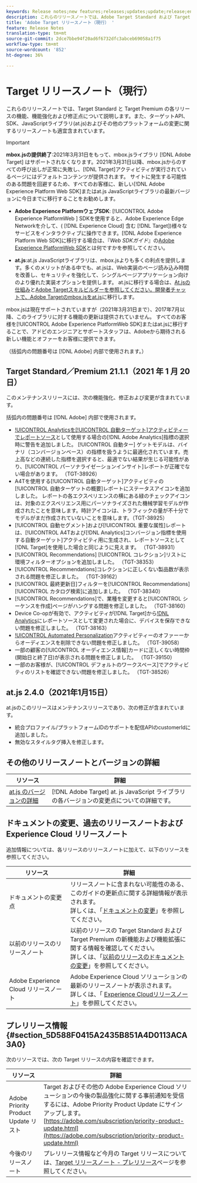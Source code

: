 ```yaml
---
keywords: Release notes;new features;releases;updates;update;release;enhancement;enhancements;fixes;bug fixes;updates
description: これらのリリースノートでは、Adobe Target Standard および Target Premium の各リリースの機能、機能強化、修正および既知の問題について説明します。
title: 'Adobe Target リリースノート（現行） '
feature: Release Notes
translation-type: tm+mt
source-git-commit: 2dce7bbe94f20ad6f6732dfc3abceb69058a1f75
workflow-type: tm+mt
source-wordcount: '852'
ht-degree: 36%

---
```



# Target リリースノート（現行）

これらのリリースノートでは、Target Standard と Target Premium の各リリースの機能、機能強化および修正点について説明します。また、ターゲットAPI、SDK、JavaScriptライブラリ(at.js)およびその他のプラットフォームの変更に関するリリースノートも適宜含まれています。

>[!IMPORTANT]
>
>**mbox.jsの提供終了**:2021年3月31日をもって、mbox.jsライブラリ [!DNL Adobe Target] はサポートされなくなります。2021年3月31日以降、mbox.jsからのすべての呼び出しが正常に失敗し、[!DNL Target]アクティビティが実行されているページにはデフォルトコンテンツが提供されます。 サイトに発生する可能性のある問題を回避するため、すべてのお客様に、新しい[!DNL Adobe Experience Platform Web SDK]またはat.js JavaScriptライブラリの最新バージョンに今日までに移行することをお勧めします。
>
>* **Adobe Experience PlatformウェブSDK**: [!UICONTROL Adobe Experience PlatformWeb ] SDKを使用すると、Adobe Experience Edge Networkを介して、( [!DNL Experience Cloud] 含む [!DNL Target])様々なサービスをインタラクティブに操作できます。[!DNL Adobe Experience Platform Web SDK]に移行する場合は、『*Web SDKガイド*』の[Adobe Experience PlatformWeb SDK](/help/c-implementing-target/c-implementing-target-for-client-side-web/aep-web-sdk.md)とは何ですかを参照してください。
   >
   >
* **at.js**:at.js JavaScriptライブラリは、mbox.jsよりも多くの利点を提供します。多くのメリットがある中でも、at.jsは、Web実装のページ読み込み時間を改善し、セキュリティを強化して、シングルページアプリケーション向けのより優れた実装オプションを提供します。 at.jsに移行する場合は、[At.jsの仕組み](/help/c-implementing-target/c-implementing-target-for-client-side-web/c-how-atjs-works/how-atjs-works.md)と[Adobe Targetスキルビルダーを参照してください。開発者チャットで、Adobe Targetのmbox.jsをat.js](https://seminars.adobeconnect.com/ptdo6mfo6qn6/?proto=true)に移行します。
>
>
mbox.jsは現在サポートされていますが（2021年3月31日まで）、2017年7月以降、このライブラリに対する機能の更新は提供されていません。 すべてのお客様を[!UICONTROL Adobe Experience PlatformWeb SDK]またはat.jsに移行することで、アドビのエンジニアとサポートスタッフは、Adobeから期待される新しい機能とオファーをお客様に提供できます。

（括弧内の問題番号は [!DNL Adobe] 内部で使用されます。）

## Target Standard／Premium 21.1.1（2021 年 1 月 20 日）

このメンテナンスリリースには、次の機能強化、修正および変更が含まれています。

括弧内の問題番号は [!DNL Adobe] 内部で使用されます。

* [!UICONTROL Analyticsを[!UICONTROL 自動ターゲット]アクティビティーでレポートソース](A4T)として使用する場合の[!DNL Adobe Analytics]指標の選択時に警告を追加しました。 [!UICONTROL 自動ター] ゲットモデルは、バイナリ（コンバージョンベース）の指標を扱うように最適化されています。売上高などの連続した指標を選択すると、最適でない結果が生じる可能性があり、[!UICONTROL パーソナライゼーションインサイト]レポートが正確でない場合があります。 （TGT-38926）
* A4Tを使用する[!UICONTROL 自動ターゲット]アクティビティの[!UICONTROL 自動ターゲットの概要]レポートにステータスアイコンを追加しました。 レポートの各エクスペリエンスの横にある緑のチェックアイコンは、対象のエクスペリエンス用にパーソナライズされた機械学習モデルが作成されたことを意味します。時計アイコンは、トラフィックの量が不十分でモデルがまだ作成されていないことを意味します。（TGT-38925）
* [!UICONTROL 自動セグメント]および[!UICONTROL 重要な属性]レポートは、[!UICONTROL A4Tおよび[!DNL Analytics]コンバージョン指標を使用する自動ターゲット]アクティビティ用に生成され、レポートソースとして[!DNL Target]を使用した場合と同じように見えます。 （TGT-38931）
* [!UICONTROL Recommendations] [!UICONTROL コレクション]リストに環境フィルターオプションを追加しました。 （TGT-38353）
* [!UICONTROL Recommendations]コレクションに正しくない製品数が表示される問題を修正しました。 （TGT-39162）
* [!UICONTROL 最終更新日]フィルターを[!UICONTROL Recommendations] [!UICONTROL カタログ検索]に追加しました。 （TGT-38340）
* [!UICONTROL Recommendations]で、業種を変更すると[!UICONTROL シーケンスを作成]ページがハングする問題を修正しました。 （TGT-38160）
* Device Co-opが有効で、アクティビティが[!DNL Target]から[!DNL Analytics](A4T)にレポートソースとして変更された場合に、デバイスを保存できない問題を修正しました。 （TGT-38163）
* [!UICONTROL Automated Personalization](AP)アクティビティーのオファーーからオーディエンスを削除できない問題を修正しました。 （TGT-39058）
* 一部の顧客の[!UICONTROL オーディエンス情報]カードに正しくない時間枠(開始日と終了日)が表示される問題を修正しました。 （TGT-39150）
* 一部のお客様が、[!UICONTROL デフォルトのワークスペース]でアクティビティのリストを確認できない問題を修正しました。 （TGT-38526）

## at.js 2.4.0（2021年1月15日）

at.jsのこのリリースはメンテナンスリリースであり、次の修正が含まれています。

* 統合プロファイル/プラットフォームIDのサポートを配信APIのcustomerIdに追加しました。
* 無効なスタイルタグ挿入を修正します。

## その他のリリースノートとバージョンの詳細

| リソース | 詳細 |
|--- |--- |
| [at.js のバージョンの詳細](/help/c-implementing-target/c-implementing-target-for-client-side-web/target-atjs-versions.md) | [!DNL Adobe Target] at. js JavaScript ライブラリの各バージョンの変更点についての詳細です。 |

## ドキュメントの変更、過去のリリースノートおよび Experience Cloud リリースノート

追加情報については、各リリースのリリースノートに加えて、以下のリソースを参照してください。

| リソース | 詳細 |
|--- |--- |
| ドキュメントの変更点 | リリースノートに含まれない可能性のある、このガイドの更新点に関する詳細情報が表示されます。<br>詳しくは、「[ドキュメントの変更](/help/r-release-notes/doc-change.md#reference_366123CF00994BACBBF9BBDF2C4D840C)」を参照してください。 |
| 以前のリリースのリリースノート | 以前のリリースの Target Standard および Target Premium の新機能および機能拡張に関する情報を確認してください。<br>詳しくは、「[以前のリリースのドキュメントの変更](/help/r-release-notes/release-notes-for-previous-releases.md)」を参照してください。 |
| Adobe Experience Cloud リリースノート | Adobe Experience Cloud ソリューションの最新のリリースノートが表示されます。<br>詳しくは、「 [Experience Cloudリリースノート](https://experienceleague.adobe.com/docs/release-notes/experience-cloud/current.html)」を参照してください。 |

## プレリリース情報 {#section_5D588F0415A2435B851A4D0113ACA3A0}

次のリソースでは、次の Target リリースの内容を確認できます。

| リソース | 詳細 |
|--- |--- |
| Adobe Priority Product Update リスト | Target およびその他の Adobe Experience Cloud ソリューションの今後の製品強化に関する事前通知を受信するには、Adobe Priority Product Update にサインアップします。<br>[https://adobe.com/subscription/priority-product-update.html](https://adobe.com/subscription/priority-product-update.html) |
| 今後のリリースノート | プレリリース情報など今月の Target リリースについては、[Target リリースノート - プレリリース](/help/r-release-notes/target-release-notes.md)ページを参照してください。 |
